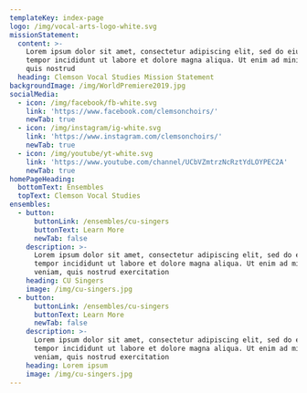 ```yaml
---
templateKey: index-page
logo: /img/vocal-arts-logo-white.svg
missionStatement:
  content: >-
    Lorem ipsum dolor sit amet, consectetur adipiscing elit, sed do eiusmod
    tempor incididunt ut labore et dolore magna aliqua. Ut enim ad minim veniam,
    quis nostrud
  heading: Clemson Vocal Studies Mission Statement
backgroundImage: /img/WorldPremiere2019.jpg
socialMedia:
  - icon: /img/facebook/fb-white.svg
    link: 'https://www.facebook.com/clemsonchoirs/'
    newTab: true
  - icon: /img/instagram/ig-white.svg
    link: 'https://www.instagram.com/clemsonchoirs/'
    newTab: true
  - icon: /img/youtube/yt-white.svg
    link: 'https://www.youtube.com/channel/UCbVZmtrzNcRztYdLOYPEC2A'
    newTab: true
homePageHeading:
  bottomText: Ensembles
  topText: Clemson Vocal Studies
ensembles:
  - button:
      buttonLink: /ensembles/cu-singers
      buttonText: Learn More
      newTab: false
    description: >-
      Lorem ipsum dolor sit amet, consectetur adipiscing elit, sed do eiusmod
      tempor incididunt ut labore et dolore magna aliqua. Ut enim ad minim
      veniam, quis nostrud exercitation
    heading: CU Singers
    image: /img/cu-singers.jpg
  - button:
      buttonLink: /ensembles/cu-singers
      buttonText: Learn More
      newTab: false
    description: >-
      Lorem ipsum dolor sit amet, consectetur adipiscing elit, sed do eiusmod
      tempor incididunt ut labore et dolore magna aliqua. Ut enim ad minim
      veniam, quis nostrud exercitation
    heading: Lorem ipsum
    image: /img/cu-singers.jpg
---
```


